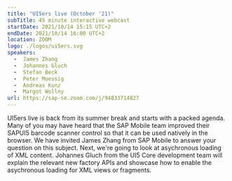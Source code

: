 ```yaml
---
title: "UI5ers live (October '21)"
subTitle: 45 minute interactive webcast
startDate: 2021/10/14 15:15 UTC+2
endDate: 2021/10/14 16:00 UTC+2
location: ZOOM
logo: ./logos/ui5ers.svg
speakers:
  -  James Zhang
  -  Johannes Gluch
  -  Stefan Beck
  -  Peter Muessig
  -  Andreas Kunz
  -  Margot Wollny
url: https://sap-se.zoom.com/j/94833714827
---
```

UI5ers live is back from its summer break and starts with a packed agenda. Many of you may have heard that the SAP Mobile team improved their SAPUI5 barcode scanner control so that it can be used natively in the browser. We have invited James Zhang from SAP Mobile to answer your question on this subject. Next, we're going to look at  asychronous loading of XML content. Johannes Gluch from the UI5 Core development team will explain the relevant new factory APIs and showcase how to enable the asychronous loading for XML views or fragments.
